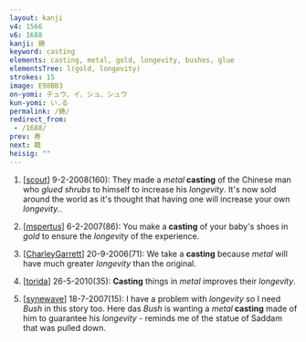 ```yaml
---
layout: kanji
v4: 1566
v6: 1688
kanji: 鋳
keyword: casting
elements: casting, metal, gold, longevity, bushes, glue
elementsTree: l(gold, longevity)
strokes: 15
image: E98BB3
on-yomi: チュウ、イ、シュ、シュウ
kun-yomi: い.る
permalink: /鋳/
redirect_from:
 - /1688/
prev: 寿
next: 籍
heisig: ""
---
```


1) [<a href="http://kanji.koohii.com/profile/scout">scout</a>] 9-2-2008(160): They made a <em>metal</em><strong> casting</strong> of the Chinese man who <em>glued</em> <em>shrubs</em> to himself to increase his <em>longevity</em>. It&#039;s now sold around the world as it&#039;s thought that having one will increase your own <em>longevity.</em>.

2) [<a href="http://kanji.koohii.com/profile/mspertus">mspertus</a>] 6-2-2007(86): You make a<strong> casting</strong> of your baby&#039;s shoes in <em>gold</em> to ensure the <em>longevity</em> of the experience.

3) [<a href="http://kanji.koohii.com/profile/CharleyGarrett">CharleyGarrett</a>] 20-9-2006(71): We take a <strong>casting</strong> because <em>metal</em> will have much greater <em>longevity</em> than the original.

4) [<a href="http://kanji.koohii.com/profile/torida">torida</a>] 26-5-2010(35): <strong>Casting</strong> things in <em>metal</em> improves their <em>longevity</em>.

5) [<a href="http://kanji.koohii.com/profile/synewave">synewave</a>] 18-7-2007(15): I have a problem with <em>longevity</em> so I need <em>Bush</em> in this story too. Here das <em>Bush</em> is wanting a <em>metal</em><strong> casting</strong> made of him to guarantee his <em>longevity</em> - reminds me of the statue of Saddam that was pulled down.

